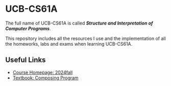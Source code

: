 # UCB-CS61A

The full name of UCB-CS61A is called ***Structure and Interpretation of Computer Programs***.

This repository includes all the resources I use and the implementation of all the homeworks, labs and exams when learning UCB-CS61A.

## Useful Links

- [Course Homepage: 2024fall](https://cs61a.org/)
- [Textbook: Composing Program](https://www.composingprograms.com/)
